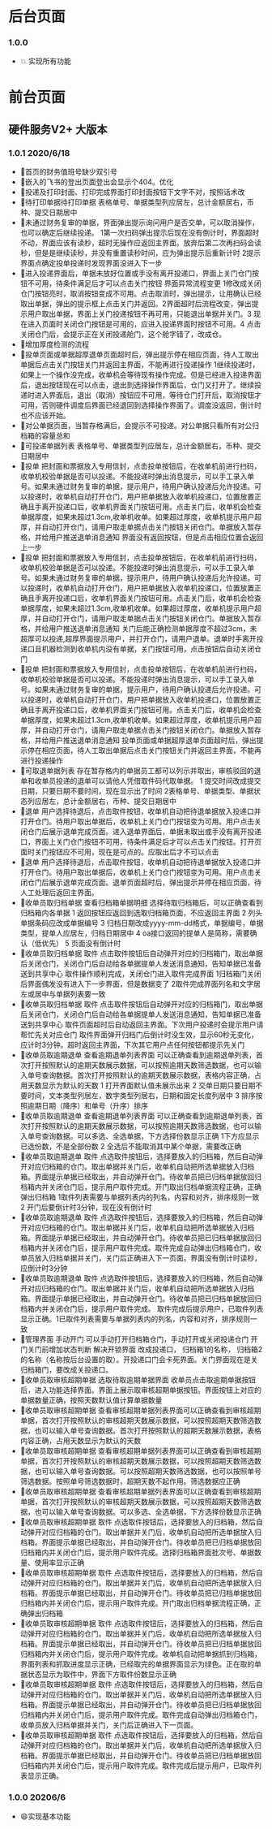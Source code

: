# 后台页面
### 1.0.0
- 💥 实现所有功能
# 前台页面
## 硬件服务V2+ 大版本
### 1.0.1 2020/6/18
- 🔨首页的财务值班号缺少双引号
- 🔨嵌入的飞书的登出页面登出会显示个404。优化
- 🔨投递及打印封面、打印完成界面打印封面按钮下文字不对，按照话术改
- 🔨待打印单据待打印单据 表格单号、单据类型列应居左，总计金额居右，币种、提交日期居中
- 🔨未通过财务复审的单据，界面弹出提示询问用户是否交单，可以取消操作，也可以确定后继续投递。 1第一次扫码弹出提示后现在没有倒计时，界面超时不动，界面应该有读秒，超时无操作应返回主界面。放弃后第二次再扫码会读秒，但是是继续读秒，并没有重置读秒时间，应为弹出提示后重新计时 2提示界面点确定投单投递时发现界面没进入下一步
- 🔨进入投递界面后，单据未放好位置或手没有离开投递口，界面上关门仓门按钮不可用，待条件满足后才可以点击关门按钮 界面异常流程变更 1修改成关闭仓门按钮亮时，取消按钮变成不可用。点击取消时，弹出提示，让用确认已经取出单据，弹出的提示框上点击关门并返回。2界面超时后流程改变，弹出提示用户取出单据，界面上关门投递按钮不再可用，只能退出单据并关门。3 现在进入页面时关闭仓门按钮是可用的，应进入投递界面时按钮不可用。4 点击关闭仓门后，会提示正在关闭投递舱门，这个舱字错了，改成仓。
- 🔨增加厚度检测的流程
- 🔨投单页面或单据超厚退单页面超时后，弹出提示停在相应页面，待人工取出单据后点击关门按钮关门并返回主界面，不能再进行投递操作 1继续投递时，如果上一个操作没完成，收单机会等待现有操作完成。但是已经进入投递界面后，退出按钮现在可以点击，退出到选择操作界面后，仓门又打开了。继续投递时进入界面后，退出（取消）按钮应不可用，等待仓门打开后，取消按钮才可用，否则硬件调度后界面已经退回到选择操作界面了。调度没返回，倒计时也不应该开始。
- 🔨对公单据页面，当暂存格满后，会提示不可投递。对公单据只看所有对公归档箱的容量总和
- 🔨可投递单据列表 表格单号、单据类型列应居左，总计金额居右，币种、提交日期居中
- 🔨投单 把封面和票据放入专用信封，点击投单按钮后，在收单机前进行扫码，收单机校验单据是否可以投递。不能投递时弹出消息提示，可以手工录入单号。如果未通过财务复审的单据，提示用户，待用户确认投递后允许投递。可以投递时，收单机自动打开仓门，用户把单据放入收单机投递口，位置放置正确且手离开投递口后，收单机界面关门按钮可用。点击关门后，收单机会检查单据厚度，如果未超过1.3cm,收单机收单。如果超过厚度，收单机提示用户超厚，并自动打开仓门，请用户取走单据点击关门按钮关闭仓门。单据放入暂存格，并给用户推送退单消息通知 界面没有返回按钮，但是点击相应位置会返回上一步
- 🔨投单 把封面和票据放入专用信封，点击投单按钮后，在收单机前进行扫码，收单机校验单据是否可以投递。不能投递时弹出消息提示，可以手工录入单号。如果未通过财务复审的单据，提示用户，待用户确认投递后允许投递。可以投递时，收单机自动打开仓门，用户把单据放入收单机投递口，位置放置正确且手离开投递口后，收单机界面关门按钮可用。点击关门后，收单机会检查单据厚度，如果未超过1.3cm,收单机收单。如果超过厚度，收单机提示用户超厚，并自动打开仓门，请用户取走单据点击关门按钮关闭仓门。单据放入暂存格，并给用户推送退单消息通知 关门后能正确检测单据厚度不超过3cm，未超厚可以投递,超厚界面提示用户，并打开仓门，请用户退单。退单时手离开投递口且机器检测到收单机内没有单据，关门按钮可用，点击按钮后自动关闭仓门
- 🔨投单 把封面和票据放入专用信封，点击投单按钮后，在收单机前进行扫码，收单机校验单据是否可以投递。不能投递时弹出消息提示，可以手工录入单号。如果未通过财务复审的单据，提示用户，待用户确认投递后允许投递。可以投递时，收单机自动打开仓门，用户把单据放入收单机投递口，位置放置正确且手离开投递口后，收单机界面关门按钮可用。点击关门后，收单机会检查单据厚度，如果未超过1.3cm,收单机收单。如果超过厚度，收单机提示用户超厚，并自动打开仓门，请用户取走单据点击关门按钮关闭仓门。单据放入暂存格，并给用户推送退单消息通知 投单页面或单据超厚退单页面超时后，弹出提示停在相应页面，待人工取出单据后点击关门按钮关门并返回主界面，不能再进行投递操作
- 🔨可取退单据列表 存在暂存格内的单据员工都可以列示并取出，审核驳回的退单和收单员投递的退单可以请他人凭借取件码代取单据。 1 提交时间改成提交日期，只要日期不要时间，现在显示出了时间 2表格单号、单据类型、单据状态列应居左，总计金额居右，币种、提交日期居中
- 🔨退单 用户选择待退后，点击取件按钮，收单机自动把待退单据放入投递口并打开仓门。待用户取出单据后，收单机上关门仓门按钮变为可用。用户点击关闭仓门后展示退单完成页面。进入退单界面后，单据未取出或手没有离开投递口，界面上关门仓门按钮不可用，待条件满足后才可以点击关门按钮。打开页面时关门按钮应不可用，现在是可点的。应取出后才不可以点击
- 🔨退单 用户选择待退后，点击取件按钮，收单机自动把待退单据放入投递口并打开仓门。待用户取出单据后，收单机上关门仓门按钮变为可用。用户点击关闭仓门后展示退单完成页面。退单页面超时后，弹出提示并停在相应页面，待人工处理后返回主界面。
- 🔨收单员取归档单据 查看归档箱单据明细 选择待取归档箱后，可以正确查看到归档箱内各单据 1 返回按钮应返回到选取归档箱页面，不应返回主界面 2 列头单据条码应改成单据编号 3 归档日期改成yyyy-mm-dd格式，单据编号，单据类型，提单人应居左，归档日期居中 4 oa接口返回的提单人是简称，需要确认（低优先） 5 页面没有倒计时
- 🔨收单员取归档单据 取件 点击取件按钮后自动弹开对应的归档箱门，取出单据后关闭仓门，关闭仓门后自动给各单据提单人发送消息通知，告知单据已准备送到共享中心 取件操作顺利完成，关闭仓门进入取件完成界面  1归档箱门关闭后界面偶发没有进入下一步界面，但是数据变了 2取件完成界面列名和文字居左或居中与单据列表要一致
- 🔨收单员取归档单据 取件 点击取件按钮后自动弹开对应的归档箱门，取出单据后关闭仓门，关闭仓门后自动给各单据提单人发送消息通知，告知单据已准备送到共享中心 取件页面超时后自动返回主界面。下次用户投递时会提示用户请帮忙先关对应仓门 取件界面弹开归档门后倒计时没生效，显示60秒无变化，应计时3分钟。超时返回主界面，下次其它用户点任何按钮都提示先关门 
- 🔨收单员取逾期退单 查看逾期退单列表界面 可以正确查看到逾期退单列表，首次打开按照默认的逾期天数展示数据，可以按照逾期天数筛选数据，也可以输入单号查询数据。首次打开按照默认的逾期天数展示数据，表格内容正确，占用天数显示为默认的天数 1 打开界面默认值未展示出来 2 交单日期只要日期不要时间，文本类型列居左，数字类型列居右，日期和固定长度列居中 3 排序按照逾期日期（降序）和单号（升序）排序
- 🔨收单员取逾期退单 查看逾期退单列表界面 可以正确查看到逾期退单列表，首次打开按照默认的逾期天数展示数据，可以按照逾期天数筛选数据，也可以输入单号查询数据。可以多选、全选单据，下方选择份数显示正确 1下方应显示已选份数，不是全部份数 2 全选后不能取消其中某个单据，需要改正确
- 🔨收单员取逾期退单 取件 点选取件按钮后，选择要放入的归档箱，然后自动弹开对应归档箱的仓门。取出单据并关门后，收单机自动把所选单据放入归档箱。界面提示单据已经取出，并自动弹开仓门。待收单员把已归档单据放回归档箱内并关闭仓门后，提示用户取件完成。开门取出归档单据流程正确，正确弹出归档箱 1取件列表需要与单据列表内的列名，内容和对齐，排序规则一致 2 开门后要倒计时3分钟，现在没有倒计时
- 🔨收单员取逾期退单 取件 点选取件按钮后，选择要放入的归档箱，然后自动弹开对应归档箱的仓门。取出单据并关门后，收单机自动把所选单据放入归档箱。界面提示单据已经取出，并自动弹开仓门。待收单员把已归档单据放回归档箱内并关闭仓门后，提示用户取件完成。取件完成自动弹出归档箱仓门，收单员放入归档单据并关门，关门后正确进入下一页面。界面没有倒计时读秒，应倒计时3分钟
- 🔨收单员取逾期退单 取件 点选取件按钮后，选择要放入的归档箱，然后自动弹开对应归档箱的仓门。取出单据并关门后，收单机自动把所选单据放入归档箱。界面提示单据已经取出，并自动弹开仓门。待收单员把已归档单据放回归档箱内并关闭仓门后，提示用户取件完成。 取件完成后提示用户，已取件列表显示正确。1已取件列表需要与单据列表内的列名，内容和对齐，排序规则一致
- 🔨管理界面 手动开门 可以手动打开归档箱仓门，手动打开或关闭投递仓门 开门关门前增加状态判断 解决开锁界面  改成投递口， 归档箱1的名称， 归档箱2的名称（名称按后台设置的取）。开投递口门会卡死界面。关门界面现在是关归档箱门，要改成关投递口。
- 🔨收单员取审核超期单据 选取待取逾期单据界面 收单员点击取逾期单据按钮后，进入功能选择界面。界面上展示取审核超期单据按钮。界面按钮上对应的单据数量正确，按照天数默认值计算单据数量
- 🔨收单员取审核超期单据 查看审核超期单据列表界面可以正确查看到审核超期单据，首次打开按照默认的审核超期天数展示数据，可以按照超期天数筛选数据，也可以输入单号查询数据。首次打开按照默认的超期天数展示数据，表格内容正确，占用天数显示为默认的天数
- 🔨收单员取审核超期单据 查看审核超期单据列表界面可以正确查看到审核超期单据，首次打开按照默认的审核超期天数展示数据，可以按照超期天数筛选数据，也可以输入单号查询数据。可以按照超期天数筛选数据，也可以按照单号筛选数据。按照单号筛选数据时，超期天数不起作用。筛选数据应正确
- 🔨收单员取审核超期单据 查看审核超期单据列表界面可以正确查看到审核超期单据，首次打开按照默认的审核超期天数展示数据，可以按照超期天数筛选数据，也可以输入单号查询数据。可以多选、全选单据，下方选择份数显示正确
- 🔨收单员取审核超期单据 取件 点选取件按钮后，选择要放入的归档箱，然后自动弹开对应归档箱的仓门。取出单据并关门后，收单机自动把所选单据放入归档箱。界面提示单据已经取出，并自动弹开仓门。待收单员把已归档单据放回归档箱内并关闭仓门后，提示用户取件完成。选择归档箱界面批次号、单据数量、使用率显示正确
- 🔨收单员取审核超期单据 取件 点选取件按钮后，选择要放入的归档箱，然后自动弹开对应归档箱的仓门。取出单据并关门后，收单机自动把所选单据放入归档箱。界面提示单据已经取出，并自动弹开仓门。待收单员把已归档单据放回归档箱内并关闭仓门后，提示用户取件完成。开门取出归档单据流程正确，正确弹出归档箱
- 🔨收单员取审核超期单据 取件 点选取件按钮后，选择要放入的归档箱，然后自动弹开对应归档箱的仓门。取出单据并关门后，收单机自动把所选单据放入归档箱。界面提示单据已经取出，并自动弹开仓门。待收单员把已归档单据放回归档箱内并关闭仓门后，提示用户取件完成。收单机自动把单据抓到归档箱，界面列表和抓取进度显示正确，已经取完的单据界面显示为绿色。正在取的单据状态显示为取件中，界面下方取件份数显示正确
- 🔨收单员取审核超期单据 取件 点选取件按钮后，选择要放入的归档箱，然后自动弹开对应归档箱的仓门。取出单据并关门后，收单机自动把所选单据放入归档箱。界面提示单据已经取出，并自动弹开仓门。待收单员把已归档单据放回归档箱内并关闭仓门后，提示用户取件完成。取件完成自动弹出归档箱仓门，收单员放入归档单据并关门，关门后正确进入下一页面。
- 🔨收单员取审核超期单据 取件 点选取件按钮后，选择要放入的归档箱，然后自动弹开对应归档箱的仓门。取出单据并关门后，收单机自动把所选单据放入归档箱。界面提示单据已经取出，并自动弹开仓门。待收单员把已归档单据放回归档箱内并关闭仓门后，提示用户取件完成。取件完成后提示用户，已取件列表显示正确。
### 1.0.0 20206/6
- 😄实现基本功能